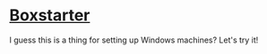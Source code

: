 [Boxstarter]
============

I guess this is a thing for setting up Windows machines?  Let's try it!


[Boxstarter]: http://boxstarter.org/
